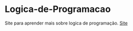 # Logica-de-Programacao

  Site para aprender mais sobre logica de programação.
  <a target="_blank" href="https://www.alura.com.br/artigos/algoritmos-e-logica-de-programacao" >Site</a>
